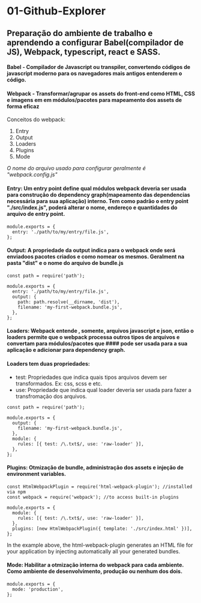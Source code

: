 # 01-Github-Explorer

## Preparação do ambiente de trabalho e aprendendo a configurar Babel(compilador de JS), Webpack, typescript, react e SASS.

#### Babel - Compilador de Javascript ou transpiler, convertendo códigos de javascript moderno para os navegadores mais antigos entenderem o código.
#### Webpack - Transformar/agrupar os assets do front-end como HTML, CSS e imagens em em módulos/pacotes para mapeamento dos assets de forma eficaz 

Conceitos do webpack: 
1.  Entry
2.  Output
3.  Loaders
4.  Plugins
5.  Mode

*O nome do arquivo usado para configurar geralmente é "webpack.config.js"*

#### Entry: Um entry point define qual módulos webpack deveria ser usada para construção do dependency graph(mapeamento das dependencias necessária para sua aplicação) interno. Tem como padrão o entry point "./src/index.js", poderá alterar o nome, endereço e quantidades do arquivo de entry point.
```
module.exports = {
  entry: './path/to/my/entry/file.js',
};
```

#### Output: A propriedade da output indica para o webpack onde será enviadoos pacotes criados e como nomear os mesmos. Geralment na pasta "dist" e o nome do arquivo de bundle.js
```
const path = require('path');

module.exports = {
  entry: './path/to/my/entry/file.js',
  output: {
    path: path.resolve(__dirname, 'dist'),
    filename: 'my-first-webpack.bundle.js',
  },
};
```
#### Loaders: Webpack entende , somente, arquivos javascript e json, então o loaders permite que o webpack processa outros tipos de arquivos e convertam para módulos/pacotes que #### pode ser usada para a sua aplicação e adicionar para dependency graph.
#### Loaders tem duas propriedades:
- test: Propriedades que indica quais tipos arquivos devem ser transformados. Ex: css, scss e etc.
- use: Propriedade que indica qual loader deveria ser usada para fazer a transfromação dos arquivos.
```
const path = require('path');

module.exports = {
  output: {
    filename: 'my-first-webpack.bundle.js',
  },
  module: {
    rules: [{ test: /\.txt$/, use: 'raw-loader' }],
  },
};
```
#### Plugins: Otmização de bundle, administração dos assets e injeção de environment variables.
```
const HtmlWebpackPlugin = require('html-webpack-plugin'); //installed via npm
const webpack = require('webpack'); //to access built-in plugins

module.exports = {
  module: {
    rules: [{ test: /\.txt$/, use: 'raw-loader' }],
  },
  plugins: [new HtmlWebpackPlugin({ template: './src/index.html' })],
};
```
In the example above, the html-webpack-plugin generates an HTML file for your application by injecting automatically all your generated bundles.


#### Mode: Habilitar a otmização interna do webpack para cada ambiente. Como ambiente de desenvolvimento, produção ou nenhum dos dois. 
```
module.exports = {
  mode: 'production',
};
```
